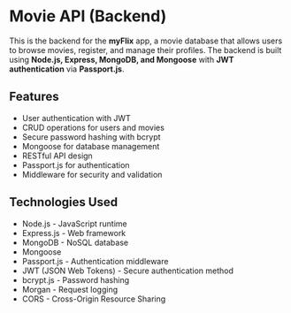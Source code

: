 # Movie API (Backend)

This is the backend for the **myFlix** app, a movie database that allows users to browse movies, register, and manage their profiles. The backend is built using **Node.js, Express, MongoDB, and Mongoose** with **JWT authentication** via **Passport.js**.

## Features

- User authentication with JWT
- CRUD operations for users and movies
- Secure password hashing with bcrypt
- Mongoose for database management
- RESTful API design
- Passport.js for authentication
- Middleware for security and validation

## Technologies Used

- Node.js - JavaScript runtime
- Express.js - Web framework
- MongoDB - NoSQL database
- Mongoose
- Passport.js - Authentication middleware
- JWT (JSON Web Tokens) - Secure authentication method
- bcrypt.js - Password hashing
- Morgan - Request logging
- CORS - Cross-Origin Resource Sharing

